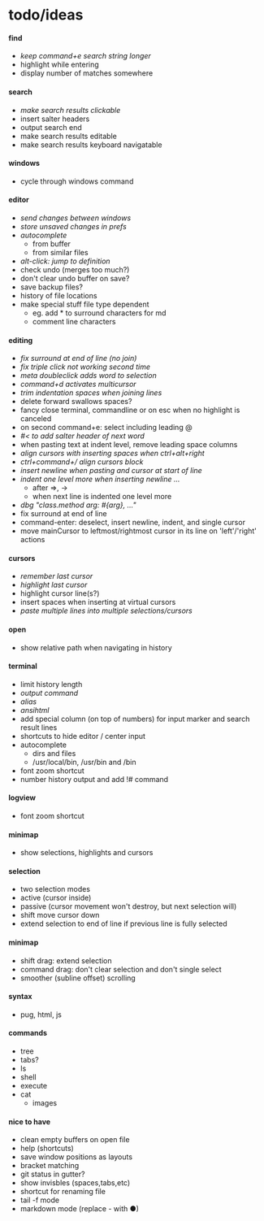 # todo/ideas

#### find
- *keep command+e search string longer*
- highlight while entering
- display number of matches somewhere

#### search
- *make search results clickable*
- insert salter headers
- output search end
- make search results editable
- make search results keyboard navigatable

#### windows
- cycle through windows command

#### editor
- *send changes between windows*
- *store unsaved changes in prefs*
- *autocomplete*
    - from buffer
    - from similar files
- *alt-click: jump to definition*
- check undo (merges too much?)
- don't clear undo buffer on save?
- save backup files?
- history of file locations
- make special stuff file type dependent
    - eg. add * to surround characters for md
    - comment line characters

#### editing
- *fix surround at end of line (no join)*
- *fix triple click not working second time*
- *meta doubleclick adds word to selection*
- *command+d activates multicursor*
- *trim indentation spaces when joining lines*
- delete forward swallows spaces?
- fancy close terminal, commandline or on esc when no highlight is canceled
- on second command+e: select including leading @
- *#< to add salter header of next word*
- when pasting text at indent level, remove leading space columns
- *align cursors with inserting spaces when ctrl+alt+right*
- *ctrl+command+/  align cursors block*
- *insert newline when pasting and cursor at start of line*
- *indent one level more when inserting newline ...*
    - after =>, -> 
    - when next line is indented one level more
- *dbg "class.method arg: #{arg}, ..."*
- fix surround at end of line
- command-enter: deselect, insert newline, indent, and single cursor
- move mainCursor to leftmost/rightmost cursor in its line on 'left'/'right' actions

#### cursors
- *remember last cursor*
- *highlight last cursor*
- highlight cursor line(s?)
- insert spaces when inserting at virtual cursors
- *paste multiple lines into multiple selections/cursors*

#### open
- show relative path when navigating in history

#### terminal
- limit history length
- *output command*
- *alias*
- *ansihtml*
- add special column (on top of numbers) for input marker and search result lines
- shortcuts to hide editor / center input
- autocomplete
    - dirs and files
    - /usr/local/bin, /usr/bin and /bin
- font zoom shortcut
- number history output and add !# command
      
#### logview
- font zoom shortcut
      
#### minimap
- show selections, highlights and cursors
    
#### selection
- two selection modes
- active (cursor inside)
- passive (cursor movement won't destroy, but next selection will)
- shift move cursor down
- extend selection to end of line if previous line is fully selected
    
#### minimap 
- shift drag: extend selection
- command drag: don't clear selection and don't single select
- smoother (subline offset) scrolling

#### syntax
- pug, html, js

#### commands
- tree
- tabs?
- ls
- shell
- execute
- cat
    - images

#### nice to have
- clean empty buffers on open file
- help (shortcuts)
- save window positions as layouts
- bracket matching
- git status in gutter?
- show invisbles (spaces,tabs,etc)
- shortcut for renaming file
- tail -f mode
- markdown mode (replace - with ●)
    